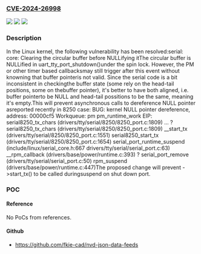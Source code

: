 ### [CVE-2024-26998](https://cve.mitre.org/cgi-bin/cvename.cgi?name=CVE-2024-26998)
![](https://img.shields.io/static/v1?label=Product&message=Linux&color=blue)
![](https://img.shields.io/static/v1?label=Version&message=434beb66368d%3C%207ae7104d5434%20&color=brighgreen)
![](https://img.shields.io/static/v1?label=Vulnerability&message=n%2Fa&color=brighgreen)

### Description

In the Linux kernel, the following vulnerability has been resolved:serial: core: Clearing the circular buffer before NULLifying itThe circular buffer is NULLified in uart_tty_port_shutdown()under the spin lock. However, the PM or other timer based callbacksmay still trigger after this event without knowning that buffer pointeris not valid. Since the serial code is a bit inconsistent in checkingthe buffer state (some rely on the head-tail positions, some on thebuffer pointer), it's better to have both aligned, i.e. buffer pointerto be NULL and head-tail possitions to be the same, meaning it's empty.This will prevent asynchronous calls to dereference NULL pointer asreported recently in 8250 case:  BUG: kernel NULL pointer dereference, address: 00000cf5  Workqueue: pm pm_runtime_work  EIP: serial8250_tx_chars (drivers/tty/serial/8250/8250_port.c:1809)  ...  ? serial8250_tx_chars (drivers/tty/serial/8250/8250_port.c:1809)  __start_tx (drivers/tty/serial/8250/8250_port.c:1551)  serial8250_start_tx (drivers/tty/serial/8250/8250_port.c:1654)  serial_port_runtime_suspend (include/linux/serial_core.h:667 drivers/tty/serial/serial_port.c:63)  __rpm_callback (drivers/base/power/runtime.c:393)  ? serial_port_remove (drivers/tty/serial/serial_port.c:50)  rpm_suspend (drivers/base/power/runtime.c:447)The proposed change will prevent ->start_tx() to be called duringsuspend on shut down port.

### POC

#### Reference
No PoCs from references.

#### Github
- https://github.com/fkie-cad/nvd-json-data-feeds

